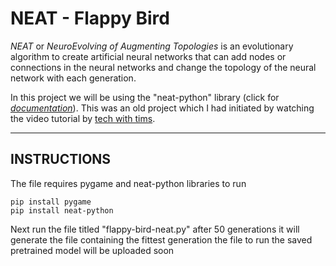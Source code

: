 # NEAT - Flappy Bird

*NEAT* or *NeuroEvolving of Augmenting Topologies* is an evolutionary algorithm to create artificial neural networks that can add nodes or connections in the neural networks and change the topology of the neural network with each generation.

In this project we will be using the "neat-python" library (click for *[documentation][1]*). This was an old project which I had initiated by watching the video tutorial by [tech with tims][2].

---
## INSTRUCTIONS

The file requires pygame and neat-python libraries to run

```
pip install pygame
pip install neat-python
```

Next run the file titled "flappy-bird-neat.py" after 50 generations it will generate the file containing the fittest generation the file to run the saved pretrained model will be uploaded soon

[1]: https://neat-python.readthedocs.io/en/latest/neat_overview.html
[2]: https://youtube.com/playlist?list=PLzMcBGfZo4-lwGZWXz5Qgta_YNX3_vLS2
